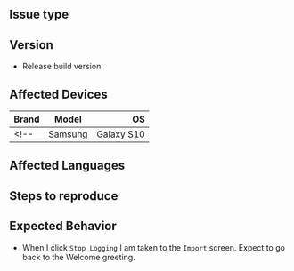 <!-- Please view https://github.com/Path-Check/covid-safe-paths/wiki/Github-Issues-Overivew before submitting an issue  -->

## Issue type
<!-- List all appliable type: (Localization, Hardware, UI -->

## Version 
- Release build version: <!-- Put here the version of the app tested -->

## Affected Devices

| Brand        |  Model        | OS  |
| ------------ |:-------------:| ----:|
<!-- | Samsung     | Galaxy S10 | 10.0 | -->

## Affected Languages
<!-- If the issue is specific in a single language please specify it -->

## Steps to reproduce

<!-- Be as detailed as possible -->

## Expected Behavior

<!-- Example: -->

- When I click `Stop Logging` I am taken to the `Import` screen. Expect to
  go back to the Welcome greeting.

<!--
## Upload any files to the Issue useful in helping us to investigate

Please ensure you upload any relevant files - such as screenshots - which
will aid in investigating and fixing.
-->
